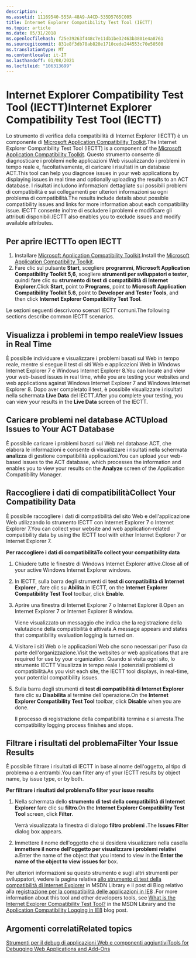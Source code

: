 ```yaml
---
description: .
ms.assetid: 11169540-555A-48A9-A4CD-535D5765C005
title: Internet Explorer Compatibility Test Tool (IECTT)
ms.topic: article
ms.date: 05/31/2018
ms.openlocfilehash: f25e39263f448c7e11db1be32463b3801e4a8761
ms.sourcegitcommit: 831e8f3db78ab820e1710cede244553c70e50500
ms.translationtype: MT
ms.contentlocale: it-IT
ms.lasthandoff: 01/08/2021
ms.locfileid: "106313699"
---
```

# <a name="internet-explorer-compatibility-test-tool-iectt"></a><span data-ttu-id="c4855-103">Internet Explorer Compatibility Test Tool (IECTT)</span><span class="sxs-lookup"><span data-stu-id="c4855-103">Internet Explorer Compatibility Test Tool (IECTT)</span></span>

<span data-ttu-id="c4855-104">Lo strumento di verifica della compatibilità di Internet Explorer (IECTT) è un componente di [Microsoft Application Compatibility Toolkit](/windows-hardware/get-started/adk-install).</span><span class="sxs-lookup"><span data-stu-id="c4855-104">The Internet Explorer Compatibility Test Tool (IECTT) is a component of the [Microsoft Application Compatibility Toolkit](/windows-hardware/get-started/adk-install).</span></span> <span data-ttu-id="c4855-105">Questo strumento consente di diagnosticare i problemi nelle applicazioni Web visualizzando i problemi in tempo reale e, facoltativamente, di caricare i risultati in un database ACT.</span><span class="sxs-lookup"><span data-stu-id="c4855-105">This tool can help you diagnose issues in your web applications by displaying issues in real time and optionally uploading the results to an ACT database.</span></span> <span data-ttu-id="c4855-106">I risultati includono informazioni dettagliate sui possibili problemi di compatibilità e sui collegamenti per ulteriori informazioni su ogni problema di compatibilità.</span><span class="sxs-lookup"><span data-stu-id="c4855-106">The results include details about possible compatibility issues and links for more information about each compatibility issue.</span></span> <span data-ttu-id="c4855-107">IECTT consente inoltre di escludere i problemi e modificare gli attributi disponibili.</span><span class="sxs-lookup"><span data-stu-id="c4855-107">IECTT also enables you to exclude issues and modify available attributes.</span></span>

## <a name="to-open-iectt"></a><span data-ttu-id="c4855-108">Per aprire IECTT</span><span class="sxs-lookup"><span data-stu-id="c4855-108">To open IECTT</span></span>

1.  <span data-ttu-id="c4855-109">Installare [Microsoft Application Compatibility Toolkit](/windows-hardware/get-started/adk-install).</span><span class="sxs-lookup"><span data-stu-id="c4855-109">Install the [Microsoft Application Compatibility Toolkit](/windows-hardware/get-started/adk-install).</span></span>
2.  <span data-ttu-id="c4855-110">Fare clic sul pulsante **Start**, scegliere **programmi**, **Microsoft Application Compatibility Toolkit 5,6**, scegliere **strumenti per sviluppatori e tester**, quindi fare clic su **strumento di test di compatibilità di Internet Explorer**.</span><span class="sxs-lookup"><span data-stu-id="c4855-110">Click **Start**, point to **Programs**, point to **Microsoft Application Compatibility Toolkit 5.6**, point to **Developer and Tester Tools**, and then click **Internet Explorer Compatibility Test Tool**.</span></span>

<span data-ttu-id="c4855-111">Le sezioni seguenti descrivono scenari IECTT comuni.</span><span class="sxs-lookup"><span data-stu-id="c4855-111">The following sections describe common IECTT scenarios.</span></span>

## <a name="view-issues-in-real-time"></a><span data-ttu-id="c4855-112">Visualizza i problemi in tempo reale</span><span class="sxs-lookup"><span data-stu-id="c4855-112">View Issues in Real Time</span></span>

<span data-ttu-id="c4855-113">È possibile individuare e visualizzare i problemi basati sul Web in tempo reale, mentre si esegue il test di siti Web e applicazioni Web in Windows Internet Explorer 7 e Windows Internet Explorer 8.</span><span class="sxs-lookup"><span data-stu-id="c4855-113">You can locate and view your web-based issues in real time, while you are testing your websites and web applications against Windows Internet Explorer 7 and Windows Internet Explorer 8.</span></span> <span data-ttu-id="c4855-114">Dopo aver completato il test, è possibile visualizzare i risultati nella schermata **Live Data** del IECTT.</span><span class="sxs-lookup"><span data-stu-id="c4855-114">After you complete your testing, you can view your results in the **Live Data** screen of the IECTT.</span></span>

## <a name="upload-issues-to-your-act-database"></a><span data-ttu-id="c4855-115">Caricare problemi nel database ACT</span><span class="sxs-lookup"><span data-stu-id="c4855-115">Upload Issues to Your ACT Database</span></span>

<span data-ttu-id="c4855-116">È possibile caricare i problemi basati sul Web nel database ACT, che elabora le informazioni e consente di visualizzare i risultati nella schermata **analizza** di gestione compatibilità applicazioni.</span><span class="sxs-lookup"><span data-stu-id="c4855-116">You can upload your web-based issues to the ACT database, which processes the information and enables you to view your results on the **Analyze** screen of the Application Compatibility Manager.</span></span>

## <a name="collect-your-compatibility-data"></a><span data-ttu-id="c4855-117">Raccogliere i dati di compatibilità</span><span class="sxs-lookup"><span data-stu-id="c4855-117">Collect Your Compatibility Data</span></span>

<span data-ttu-id="c4855-118">È possibile raccogliere i dati di compatibilità del sito Web e dell'applicazione Web utilizzando lo strumento IECTT con Internet Explorer 7 o Internet Explorer 7.</span><span class="sxs-lookup"><span data-stu-id="c4855-118">You can collect your website and web application-related compatibility data by using the IECTT tool with either Internet Explorer 7 or Internet Explorer 7.</span></span>

<span data-ttu-id="c4855-119">**Per raccogliere i dati di compatibilità**</span><span class="sxs-lookup"><span data-stu-id="c4855-119">**To collect your compatibility data**</span></span>

1.  <span data-ttu-id="c4855-120">Chiudere tutte le finestre di Windows Internet Explorer attive.</span><span class="sxs-lookup"><span data-stu-id="c4855-120">Close all of your active Windows Internet Explorer windows.</span></span>
2.  <span data-ttu-id="c4855-121">In IECTT, sulla barra degli strumenti di **test di compatibilità di Internet Explorer** , fare clic su **Abilita**.</span><span class="sxs-lookup"><span data-stu-id="c4855-121">In IECTT, on the **Internet Explorer Compatibility Test Tool** toolbar, click **Enable**.</span></span>
3.  <span data-ttu-id="c4855-122">Aprire una finestra di Internet Explorer 7 o Internet Explorer 8.</span><span class="sxs-lookup"><span data-stu-id="c4855-122">Open an Internet Explorer 7 or Internet Explorer 8 window.</span></span>

    <span data-ttu-id="c4855-123">Viene visualizzato un messaggio che indica che la registrazione della valutazione della compatibilità è attivata.</span><span class="sxs-lookup"><span data-stu-id="c4855-123">A message appears and states that compatibility evaluation logging is turned on.</span></span>

4.  <span data-ttu-id="c4855-124">Visitare i siti Web o le applicazioni Web che sono necessari per l'uso da parte dell'organizzazione.</span><span class="sxs-lookup"><span data-stu-id="c4855-124">Visit the websites or web applications that are required for use by your organization.</span></span> <span data-ttu-id="c4855-125">Quando si visita ogni sito, lo strumento IECTT Visualizza in tempo reale i potenziali problemi di compatibilità.</span><span class="sxs-lookup"><span data-stu-id="c4855-125">As you visit each site, the IECTT tool displays, in real-time, your potential compatibility issues.</span></span>
5.  <span data-ttu-id="c4855-126">Sulla barra degli strumenti di **test di compatibilità di Internet Explorer** fare clic su **Disabilita** al termine dell'operazione.</span><span class="sxs-lookup"><span data-stu-id="c4855-126">On the **Internet Explorer Compatibility Test Tool** toolbar, click **Disable** when you are done.</span></span>

    <span data-ttu-id="c4855-127">Il processo di registrazione della compatibilità termina e si arresta.</span><span class="sxs-lookup"><span data-stu-id="c4855-127">The compatibility logging process finishes and stops.</span></span>

## <a name="filter-your-issue-results"></a><span data-ttu-id="c4855-128">Filtrare i risultati del problema</span><span class="sxs-lookup"><span data-stu-id="c4855-128">Filter Your Issue Results</span></span>

<span data-ttu-id="c4855-129">È possibile filtrare i risultati di IECTT in base al nome dell'oggetto, al tipo di problema o a entrambi.</span><span class="sxs-lookup"><span data-stu-id="c4855-129">You can filter any of your IECTT results by object name, by issue type, or by both.</span></span>

<span data-ttu-id="c4855-130">**Per filtrare i risultati del problema**</span><span class="sxs-lookup"><span data-stu-id="c4855-130">**To filter your issue results**</span></span>

1.  <span data-ttu-id="c4855-131">Nella schermata dello **strumento di test della compatibilità di Internet Explorer** fare clic su **filtro**.</span><span class="sxs-lookup"><span data-stu-id="c4855-131">On the **Internet Explorer Compatibility Test Tool** screen, click **Filter**.</span></span>

    <span data-ttu-id="c4855-132">Verrà visualizzata la finestra di dialogo **filtro problemi** .</span><span class="sxs-lookup"><span data-stu-id="c4855-132">The **Issues Filter** dialog box appears.</span></span>

2.  <span data-ttu-id="c4855-133">Immettere il nome dell'oggetto che si desidera visualizzare nella casella **immettere il nome dell'oggetto per visualizzare i problemi relativi** a.</span><span class="sxs-lookup"><span data-stu-id="c4855-133">Enter the name of the object that you intend to view in the **Enter the name of the object to view issues for** box.</span></span>

<span data-ttu-id="c4855-134">Per ulteriori informazioni su questo strumento e sugli altri strumenti per sviluppatori, vedere la pagina relativa [allo strumento di test della compatibilità di Internet Explorer](/previous-versions/windows/it-pro/windows-7/cc721989(v=ws.10)) in MSDN Library e il post di Blog relativo alla [registrazione per la compatibilità delle applicazioni in IE8](/archive/blogs/ie/application-compatibility-logging-in-ie8) .</span><span class="sxs-lookup"><span data-stu-id="c4855-134">For more information about this tool and other developers tools, see [What is the Internet Explorer Compatibility Test Tool?](/previous-versions/windows/it-pro/windows-7/cc721989(v=ws.10)) in the MSDN Library and the [Application Compatibility Logging in IE8](/archive/blogs/ie/application-compatibility-logging-in-ie8) blog post.</span></span>

## <a name="related-topics"></a><span data-ttu-id="c4855-135">Argomenti correlati</span><span class="sxs-lookup"><span data-stu-id="c4855-135">Related topics</span></span>

<dl> <dt>

[<span data-ttu-id="c4855-136">Strumenti per il debug di applicazioni Web e componenti aggiuntivi</span><span class="sxs-lookup"><span data-stu-id="c4855-136">Tools for Debugging Web Applications and Add-Ons</span></span>](tools-for-debugging-web-applications-and-add-ons.md)
</dt> </dl>

 

 

